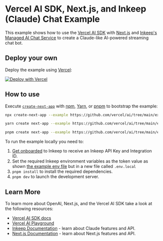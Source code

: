 # Vercel AI SDK, Next.js, and Inkeep (Claude) Chat Example

This example shows how to use the [Vercel AI SDK](https://sdk.vercel.ai/docs) with [Next.js](https://nextjs.org/) and [Inkeep's Managed AI Chat Service](https://docs.inkeep.com/claude/reference/getting-started-with-the-api) to create a Claude-like AI-powered streaming chat bot.

## Deploy your own

Deploy the example using [Vercel](https://vercel.com?utm_source=github&utm_medium=readme&utm_campaign=ai-sdk-example):

[![Deploy with Vercel](https://vercel.com/button)](https://vercel.com/new/clone?repository-url=https%3A%2F%2Fgithub.com%2Fvercel%2Fai%2Ftree%2Fmain%2Fexamples%2Fnext-inkeep&env=INKEEP_API_KEY&envDescription=Inkeep_API_Key&envLink=https://console.inkeep.com/account/keys&project-name=vercel-ai-chat-inkeep&repository-name=vercel-ai-chat-inkeep)

## How to use

Execute [`create-next-app`](https://github.com/vercel/next.js/tree/canary/packages/create-next-app) with [npm](https://docs.npmjs.com/cli/init), [Yarn](https://yarnpkg.com/lang/en/docs/cli/create/), or [pnpm](https://pnpm.io) to bootstrap the example:

```bash
npx create-next-app --example https://github.com/vercel/ai/tree/main/examples/next-inkeep next-inkeep-app
```

```bash
yarn create next-app --example https://github.com/vercel/ai/tree/main/examples/next-inkeep next-inkeep-app
```

```bash
pnpm create next-app --example https://github.com/vercel/ai/tree/main/examples/next-inkeep next-inkeep-app
```

To run the example locally you need to:

1. [Get onboarded](https://docs.inkeep.com/overview/getting-started) to Inkeep to receive an Inkeep API Key and Integration ID.
2. Set the required Inkeep environment variables as the token value as shown [the example env file](./.env.local.example) but in a new file called `.env.local`
3. `pnpm install` to install the required dependencies.
4. `pnpm dev` to launch the development server.

## Learn More

To learn more about OpenAI, Next.js, and the Vercel AI SDK take a look at the following resources:

- [Vercel AI SDK docs](https://sdk.vercel.ai/docs)
- [Vercel AI Playground](https://play.vercel.ai)
- [Inkeep Documentation](https://docs.inkeep.com) - learn about Claude features and API.
- [Next.js Documentation](https://nextjs.org/docs) - learn about Next.js features and API.
